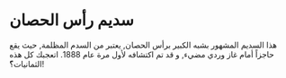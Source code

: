 # سديم رأس الحصان

هذا السديم المشهور بشبه الكبير برأس الحصان, يعتبر من السدم المظلمة, حيث يقع
حاجزاً أمام غاز وردي مضيء, و قد تم اكتشافه لأول مرة عام 1888. اتعجبك كل هذه
الثمانيات؟ّ!

